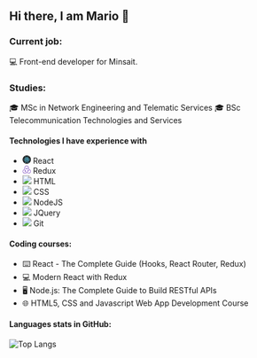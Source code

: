 ## Hi there, I am Mario 👋
### Current job:
💻 Front-end developer for Minsait. 
### Studies:
🎓  MSc in Network Engineering and Telematic Services
🎓  BSc Telecommunication Technologies and Services 
#### Technologies I have experience with
- <img src="https://github.com/MarioPerezDev/MarioPerezDev/blob/main/react_icon.png" width="15"> React
- <img src="https://github.com/MarioPerezDev/MarioPerezDev/blob/main/redux_icon.png" width="15"> Redux
- <img src="https://github.com/MarioPerezDev/MarioPerezDev/blob/main/html_icon.png" width="15"> HTML
- <img src="https://github.com/MarioPerezDev/MarioPerezDev/blob/main/css_icon.png" width="15"> CSS
- <img src="https://github.com/MarioPerezDev/MarioPerezDev/blob/main/nodejs_icon.png" width="15"> NodeJS
- <img src="https://github.com/MarioPerezDev/MarioPerezDev/blob/main/jquery_icon.png" width="15"> JQuery
- <img src="https://github.com/MarioPerezDev/MarioPerezDev/blob/main/git_icon.png" width="15"> Git

#### Coding courses:
- ⌨️ React - The Complete Guide (Hooks, React Router, Redux)
- 💻  Modern React with Redux
- 🖥️ Node.js: The Complete Guide to Build RESTful APIs
- 🌐  HTML5, CSS and Javascript Web App Development Course

#### Languages stats in GitHub:
![Top Langs](https://github-readme-stats.vercel.app/api/top-langs/?username=MarioPerezDev&layout=compact)
